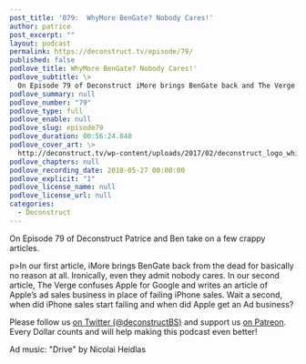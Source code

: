 ```yaml
---
post_title: '079:  WhyMore BenGate? Nobody Cares!'
author: patrice
post_excerpt: ""
layout: podcast
permalink: https://deconstruct.tv/episode/79/
published: false
podlove_title: WhyMore BenGate? Nobody Cares!'
podlove_subtitle: \>
  On Episode 79 of Deconstruct iMore brings BenGate back and The Verge confuses Apple for Google. And nobody really cares!
podlove_summary: null
podlove_number: "79"
podlove_type: full
podlove_enable: null
podlove_slug: episode79
podlove_duration: 00:56:24.840
podlove_cover_art: \>
  http://deconstruct.tv/wp-content/uploads/2017/02/deconstruct_logo_white.png
podlove_chapters: null
podlove_recording_date: 2018-05-27 00:00:00
podlove_explicit: "1"
podlove_license_name: null
podlove_license_url: null
categories:
  - Deconstruct
---
```

<p> On Episode 79 of Deconstruct Patrice and Ben take on a few crappy articles.</p>p>In our first article, iMore brings BenGate back from the dead for basically no reason at all.  Ironically, even they admit nobody cares.  In our second article, The Verge confuses Apple for Google and writes an article of Apple’s ad sales business in place of failing iPhone sales.  Wait a second, when did iPhone sales start failing and when did Apple get an Ad business?</p>
<p>Please follow us <a href="http://twitter.com/deconstructBS">on Twitter (@deconstructBS)</a> and support us <a href="http://patreon.com/deconstruct">on Patreon</a>. Every Dollar counts and will help making this podcast even better!</p>
<p>Ad music: "Drive" by Nicolai Heidlas</p>
